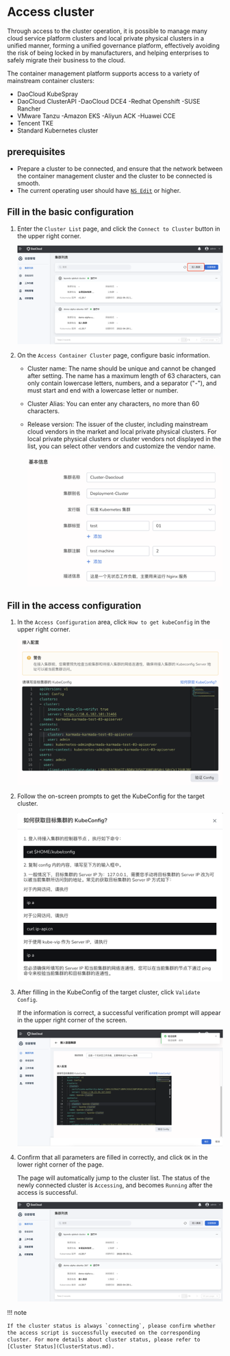 # Access cluster

Through access to the cluster operation, it is possible to manage many cloud service platform clusters and local private physical clusters in a unified manner, forming a unified governance platform, effectively avoiding the risk of being locked in by manufacturers, and helping enterprises to safely migrate their business to the cloud.

The container management platform supports access to a variety of mainstream container clusters:

- DaoCloud KubeSpray
- DaoCloud ClusterAPI
-DaoCloud DCE4
-Redhat Openshift
-SUSE Rancher
- VMware Tanzu
-Amazon EKS
-Aliyun ACK
-Huawei CCE
- Tencent TKE
- Standard Kubernetes cluster

## prerequisites

- Prepare a cluster to be connected, and ensure that the network between the container management cluster and the cluster to be connected is smooth.
- The current operating user should have [`NS Edit`](../Permissions/PermissionBrief.md) or higher.

## Fill in the basic configuration

1. Enter the `Cluster List` page, and click the `Connect to Cluster` button in the upper right corner.

    ![join cluster](../../images/join-cluster01.png)

2. On the `Access Container Cluster` page, configure basic information.

    - Cluster name: The name should be unique and cannot be changed after setting. The name has a maximum length of 63 characters, can only contain lowercase letters, numbers, and a separator ("-"), and must start and end with a lowercase letter or number.
    - Cluster Alias: You can enter any characters, no more than 60 characters.
    - Release version: The issuer of the cluster, including mainstream cloud vendors in the market and local private physical clusters. For local private physical clusters or cluster vendors not displayed in the list, you can select other vendors and customize the vendor name.

        ![join cluster](../../images/join-cluster02.png)

## Fill in the access configuration

1. In the `Access Configuration` area, click `How to get kubeConfig` in the upper right corner.

    ![join cluster](../../images/join-cluster03.png)

2. Follow the on-screen prompts to get the KubeConfig for the target cluster.

    ![join cluster](../../images/join-cluster04.png)

3. After filling in the KubeConfig of the target cluster, click `Validate Config`.

    If the information is correct, a successful verification prompt will appear in the upper right corner of the screen.

    ![join cluster](../../images/join-cluster05.png)

4. Confirm that all parameters are filled in correctly, and click `OK` in the lower right corner of the page.

    The page will automatically jump to the cluster list. The status of the newly connected cluster is `Accessing`, and becomes `Running` after the access is successful.

    ![join cluster](../../images/join-cluster07.png)

!!! note

    If the cluster status is always `connecting`, please confirm whether the access script is successfully executed on the corresponding cluster. For more details about cluster status, please refer to [Cluster Status](ClusterStatus.md).